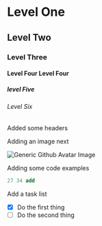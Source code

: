 # Level One
## Level Two
### Level Three
#### Level Four Level Four
##### level Five
###### Level Six

Added some headers

Adding an image next

![Generic Github Avatar Image](https://avatars.githubusercontent.com/in/15368?s=64&v=4)


Adding some code examples

``` postscript
27 34 add
```
Add a task list
- [X] Do the first thing
- [ ] Do the second thing

